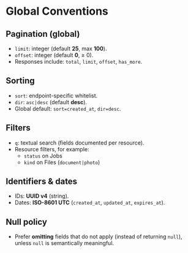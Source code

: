 # Global Conventions

## Pagination (global)
- `limit`: integer (default **25**, max **100**).
- `offset`: integer (default **0**, ≥ 0).
- Responses include: `total`, `limit`, `offset`, `has_more`.

## Sorting
- `sort`: endpoint-specific whitelist.
- `dir`: `asc|desc` (default **desc**).
- Global default: `sort=created_at`, `dir=desc`.

## Filters
- `q`: textual search (fields documented per resource).
- Resource filters, for example:
  - `status` on Jobs
  - `kind` on Files (`document|photo`)

## Identifiers & dates
- IDs: **UUID v4** (string).
- Dates: **ISO-8601 UTC** (`created_at`, `updated_at`, `expires_at`).

## Null policy
- Prefer **omitting** fields that do not apply (instead of returning `null`), unless `null` is semantically meaningful.
